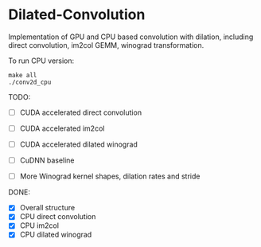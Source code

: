 # Dilated-Convolution

Implementation of GPU and CPU based convolution with dilation, including direct convolution, im2col GEMM, winograd transformation.

To run CPU version:

    make all
    ./conv2d_cpu

TODO:

- [ ] CUDA accelerated direct convolution
- [ ] CUDA accelerated im2col
- [ ] CUDA accelerated dilated winograd
- [ ] CuDNN baseline
- [ ] More Winograd kernel shapes, dilation rates and stride


DONE:

- [x] Overall structure
- [x] CPU direct convolution
- [x] CPU im2col
- [x] CPU dilated winograd